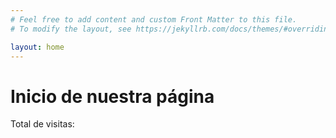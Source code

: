 ```yaml
---
# Feel free to add content and custom Front Matter to this file.
# To modify the layout, see https://jekyllrb.com/docs/themes/#overriding-theme-defaults

layout: home
---
```


<script src="https://cdnjs.cloudflare.com/ajax/libs/axios/0.21.1/axios.min.js" integrity="sha512-bZS47S7sPOxkjU/4Bt0zrhEtWx0y0CRkhEp8IckzK+ltifIIE9EMIMTuT/mEzoIMewUINruDBIR/jJnbguonqQ==" crossorigin="anonymous" referrerpolicy="no-referrer"></script>

<script async src="https://api.countapi.xyz/hit/Gestion-de-conocimiento.github.io/visits?callback=callbackName"></script>


<h1> Inicio de nuestra página </h1>

<script src="{{ base.url | prepend: site.url }}/assets/js/main.js"></script>



<p>Total de visitas: <span id="visits"></span> </p>
